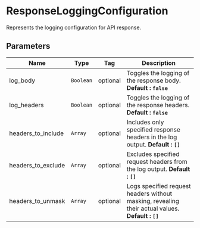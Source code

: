 
# ResponseLoggingConfiguration

Represents the logging configuration for API response.

## Parameters

| Name | Type | Tag | Description |
|  --- | --- | --- | --- |
| log_body | `Boolean` | optional | Toggles the logging of the response body. **Default : `false`** |
| log_headers | `Boolean` | optional | Toggles the logging of the response headers. **Default : `false`** |
| headers_to_include | `Array` | optional | Includes only specified response headers in the log output. **Default : `[]`** |
| headers_to_exclude | `Array` | optional | Excludes specified request headers from the log output. **Default : `[]`** |
| headers_to_unmask | `Array` | optional | Logs specified request headers without masking, revealing their actual values. **Default : `[]`** |

